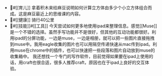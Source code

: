 -  #[[育儿]] 拿着积木来给麻豆说明如何计算立方体由多少个小立方体组合而成。这是麻豆最近上的思维课的内容。
- #[[健康]] 骑行40公里
- #[[技能]]#[[工具]] 今天尝试如何更多地使用ipad来整理信息。感觉[[Muse]]是一个不错的选择。虽然手写功能并不是很好，但其他的互动功能都很好。利用ipad的分屏功能，一边是muse，一边是相册，就可以把一些图片直接拖拽到muse中。我用eagle收集的图片也可以用隔空传递快速从mac传到ipad。利用muse在chrome中的插件，也可以快速把一些段落和图片自动放到muse的收集箱中。 
  我还想找一个专门的写作软件，目前觉得如果要在ipad上使用的话，用craft也很合适，很多人推荐craft，原因也在于ipad上良好的交互体验。
